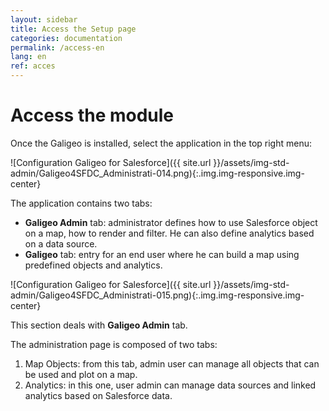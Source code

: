 ```yaml
---
layout: sidebar
title: Access the Setup page
categories: documentation
permalink: /access-en
lang: en
ref: acces
---
```


# Access the module

Once the Galigeo is installed, select the application in the top right menu:

![Configuration Galigeo for Salesforce]({{ site.url }}/assets/img-std-admin/Galigeo4SFDC_Administrati-014.png){:.img.img-responsive.img-center}

The application contains two tabs:

- **Galigeo Admin** tab: administrator defines how to use Salesforce object on a map, how to render and filter. He can also define analytics based on a data source.
- **Galigeo** tab: entry for an end user where he can build a map using predefined objects and analytics.

![Configuration Galigeo for Salesforce]({{ site.url }}/assets/img-std-admin/Galigeo4SFDC_Administrati-015.png){:.img.img-responsive.img-center}

This section deals with **Galigeo Admin** tab.

The administration page is composed of two tabs:

1. Map Objects: from this tab, admin user can manage all objects that can be used and plot on a map.
2. Analytics: in this one, user admin can manage data sources and linked analytics based on Salesforce data.